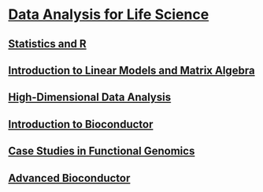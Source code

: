 # [Data Analysis for Life Science](https://courses.edx.org/dashboard/programs/e15999cc-51c8-4be0-a482-9d67b4626250/)

## [Statistics and R](https://www.edx.org/course/statistics-and-r)

## [Introduction to Linear Models and Matrix Algebra](https://www.edx.org/course/introduction-to-linear-models-and-matrix-algebra)

## [High-Dimensional Data Analysis](https://www.edx.org/course/high-dimensional-data-analysis)

## [Introduction to Bioconductor](https://www.edx.org/course/introduction-to-bioconductor-annotation-and-analys)

## [Case Studies in Functional Genomics](https://www.edx.org/course/case-studies-in-functional-genomics)

## [Advanced Bioconductor](https://www.edx.org/course/advanced-bioconductor)